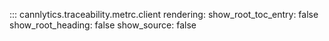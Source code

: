 ::: cannlytics.traceability.metrc.client
    rendering:
      show_root_toc_entry: false
      show_root_heading: false
      show_source: false